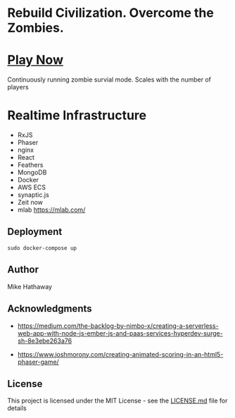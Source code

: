 
# Rebuild Civilization. Overcome the Zombies.

 <!-- focused upon rebuilding after the Zombies appeared -->

# [Play Now](frontend-service-zmxlosghyt.now.sh)

Continuously running zombie survial mode. Scales with the number of players

# Realtime Infrastructure

*  RxJS
*  Phaser
*  nginx
*  React
*  Feathers
*  MongoDB
*  Docker
*  AWS ECS
*  synaptic.js
*  Zeit now
*  mlab https://mlab.com/

## Deployment

```
sudo docker-compose up
```  

## Author

Mike Hathaway

## Acknowledgments

*  https://medium.com/the-backlog-by-nimbo-x/creating-a-serverless-web-app-with-node-js-ember-js-and-paas-services-hyperdev-surge-sh-8e3ebe263a76

* https://www.joshmorony.com/creating-animated-scoring-in-an-html5-phaser-game/

## License

This project is licensed under the MIT License - see the [LICENSE.md](LICENSE.md) file for details
